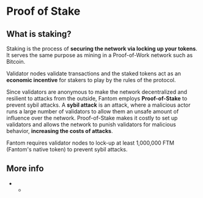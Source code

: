 # Proof of Stake

## What is staking? <a id="what-is-staking"></a>

Staking is the process of **securing the network via locking up your tokens**. It serves the same purpose as mining in a Proof-of-Work network such as Bitcoin.

Validator nodes validate transactions and the staked tokens act as an **economic incentive** for stakers to play by the rules of the protocol.

Since validators are anonymous to make the network decentralized and resilient to attacks from the outside, Fantom employs **Proof-of-Stake** to prevent sybil attacks. A **sybil attack** is an attack, where a malicious actor runs a large number of validators to allow them an unsafe amount of influence over the network. Proof-of-Stake makes it costly to set up validators and allows the network to punish validators for malicious behavior, **increasing the costs of attacks**.

Fantom requires validator nodes to lock-up at least 1,000,000 FTM \(Fantom's native token\) to prevent sybil attacks.

## More info <a id="more-info"></a>

* * 
